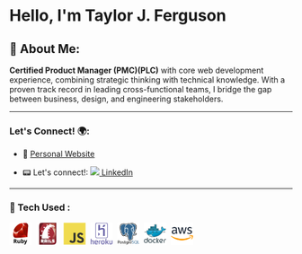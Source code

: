 
  
<h1 align="left">
  Hello, I'm Taylor J. Ferguson<br> 
  
</h1>


## 🌄 About Me:

 **Certified Product Manager (PMC)(PLC)** with core web development experience, combining strategic thinking with technical knowledge. With a proven track record in leading cross-functional teams, I bridge the gap between business, design, and engineering stakeholders. 

 



---


### Let's Connect! 🌍:



- :ship: [Personal Website](https://www.taylorferguson.xyz/) 

- :pager: Let's connect!: [![](https://i.sstatic.net/gVE0j.png) LinkedIn](https://www.linkedin.com/in/taylor-ferguson-57826660/)




---

### :musical_score: Tech Used :

<div>
  
   <img src="https://github.com/devicons/devicon/blob/master/icons/ruby/ruby-original-wordmark.svg" title="Ruby" alt="Ruby" width="40" height="40"/>&nbsp;
  <img src="https://github.com/devicons/devicon/blob/master/icons/rails/rails-original-wordmark.svg" title="Rails" alt="Rails" width="40" height="40"/>&nbsp;
  <img src="https://github.com/devicons/devicon/blob/master/icons/javascript/javascript-original.svg" title="JavaScript" alt="JavaScript" width="40" height="40"/>&nbsp;
  <img src="https://github.com/devicons/devicon/blob/master/icons/heroku/heroku-original-wordmark.svg" title="Heroku" alt="Heroku" width="40" height="40"/>&nbsp;
  <img src="https://github.com/devicons/devicon/blob/master/icons/postgresql/postgresql-original-wordmark.svg" title="PostgreSQL" alt="PostgreSQL" width="40" height="40"/>&nbsp;
    <img src="https://github.com/devicons/devicon/blob/master/icons/docker/docker-original-wordmark.svg" title="docker" alt="docker" width="40" height="40"/>&nbsp;
    <img src="https://github.com/devicons/devicon/blob/master/icons/amazonwebservices/amazonwebservices-original-wordmark.svg" title="amazonwebservices" alt="amazonwebservices" width="40" height="40"/>&nbsp;
</div>


